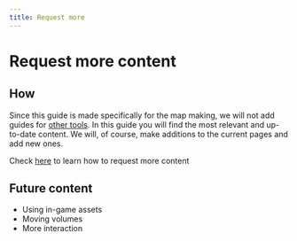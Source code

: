```yaml
---
title: Request more
---
```

# Request more content

## How

Since this guide is made specifically for the map making, we will not add guides for [other tools](). In this guide you will find the most relevant and up-to-date content. We will, of course, make additions to the current pages and add new ones.

Check [here](../menu/contribute) to learn how to request more content

## Future content

* Using in-game assets
* Moving volumes
* More interaction
